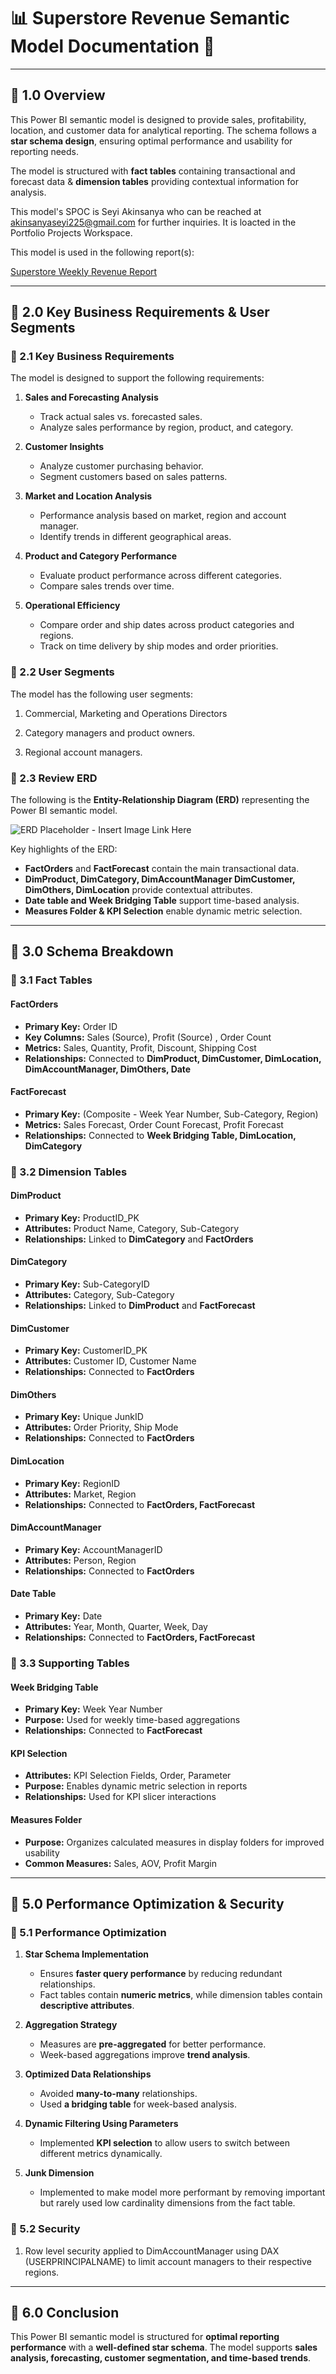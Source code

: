 # :bar_chart: Superstore Revenue Semantic Model Documentation :notebook:

</details>

***

## :pushpin: 1.0 Overview

This Power BI semantic model is designed to provide sales, profitability, location, and customer data for analytical reporting. The schema follows a **star schema design**, ensuring optimal performance and usability for reporting needs.

The model is structured with **fact tables** containing transactional and forecast data & **dimension tables** providing contextual information for analysis.

This model's SPOC is Seyi Akinsanya who can be reached at akinsanyaseyi225@gmail.com for further inquiries. It is loacted in the Portfolio Projects Workspace.

This model is used in the following report(s):

[Superstore Weekly Revenue Report](https://app.powerbi.com/view?r=eyJrIjoiZTk0OWQwYzktODU3MC00MGE0LWIzM2UtMjI3ODVjMzlkNzZiIiwidCI6IjRiYWMzNjU3LTBhOGItNGM4Mi04YmY1LTU3MWZlMGVlZThmZSJ9&pageName=d0f7f61240debb412c3e)

***

## :pushpin: 2.0 Key Business Requirements & User Segments

### :triangular_flag_on_post: 2.1 Key Business Requirements

The model is designed to support the following requirements:

1. **Sales and Forecasting Analysis**
   - Track actual sales vs. forecasted sales.
   - Analyze sales performance by region, product, and category.

2. **Customer Insights**
   - Analyze customer purchasing behavior.
   - Segment customers based on sales patterns.

3. **Market and Location Analysis**
   - Performance analysis based on market, region and account manager.
   - Identify trends in different geographical areas.

4. **Product and Category Performance**
   - Evaluate product performance across different categories.
   - Compare sales trends over time.
     
5. **Operational Efficiency**
   - Compare order and ship dates across product categories and regions.
   - Track on time delivery by ship modes and order priorities.

### :triangular_flag_on_post: 2.2 User Segments

The model has the following user segments:

1. Commercial, Marketing and Operations Directors

2. Category managers and product owners.

3. Regional account managers.


### :triangular_flag_on_post: 2.3 Review ERD

The following is the **Entity-Relationship Diagram (ERD)** representing the Power BI semantic model.

![ERD Placeholder - Insert Image Link Here](Schema.jpg)

Key highlights of the ERD:
- **FactOrders** and **FactForecast** contain the main transactional data.
- **DimProduct, DimCategory, DimAccountManager DimCustomer, DimOthers, DimLocation** provide contextual attributes.
- **Date table and Week Bridging Table** support time-based analysis.
- **Measures Folder & KPI Selection** enable dynamic metric selection.

***

## :pushpin: 3.0 Schema Breakdown

### :triangular_flag_on_post: 3.1 Fact Tables

#### **FactOrders**
- **Primary Key:** Order ID
- **Key Columns:** Sales (Source), Profit (Source) , Order Count
- **Metrics:** Sales, Quantity, Profit, Discount, Shipping Cost
- **Relationships:** Connected to **DimProduct, DimCustomer, DimLocation, DimAccountManager, DimOthers, Date**

#### **FactForecast**
- **Primary Key:** (Composite - Week Year Number, Sub-Category, Region)
- **Metrics:** Sales Forecast, Order Count Forecast, Profit Forecast
- **Relationships:** Connected to **Week Bridging Table, DimLocation, DimCategory**

### :triangular_flag_on_post: 3.2 Dimension Tables

#### **DimProduct**
- **Primary Key:** ProductID_PK
- **Attributes:** Product Name, Category, Sub-Category
- **Relationships:** Linked to **DimCategory** and **FactOrders**

#### **DimCategory**
- **Primary Key:** Sub-CategoryID
- **Attributes:** Category, Sub-Category
- **Relationships:** Linked to **DimProduct** and **FactForecast**

#### **DimCustomer**
- **Primary Key:** CustomerID_PK
- **Attributes:** Customer ID, Customer Name
- **Relationships:** Connected to **FactOrders**

#### **DimOthers**
- **Primary Key:** Unique JunkID
- **Attributes:** Order Priority, Ship Mode
- **Relationships:** Connected to **FactOrders**

#### **DimLocation**
- **Primary Key:** RegionID
- **Attributes:** Market, Region
- **Relationships:** Connected to **FactOrders, FactForecast**

#### **DimAccountManager**
- **Primary Key:** AccountManagerID
- **Attributes:** Person, Region
- **Relationships:** Connected to **FactOrders**

#### **Date Table**
- **Primary Key:** Date
- **Attributes:** Year, Month, Quarter, Week, Day
- **Relationships:** Connected to **FactOrders, FactForecast**

### :triangular_flag_on_post: 3.3 Supporting Tables

#### **Week Bridging Table**
- **Primary Key:** Week Year Number
- **Purpose:** Used for weekly time-based aggregations
- **Relationships:** Connected to **FactForecast**

#### **KPI Selection**
- **Attributes:** KPI Selection Fields, Order, Parameter
- **Purpose:** Enables dynamic metric selection in reports
- **Relationships:** Used for KPI slicer interactions

#### **Measures Folder**
- **Purpose:** Organizes calculated measures in display folders for improved usability
- **Common Measures:** Sales, AOV, Profit Margin

***

## :pushpin: 5.0 Performance Optimization & Security

### :triangular_flag_on_post: 5.1 Performance Optimization

1. **Star Schema Implementation**
   - Ensures **faster query performance** by reducing redundant relationships.
   - Fact tables contain **numeric metrics**, while dimension tables contain **descriptive attributes**.

2. **Aggregation Strategy**
   - Measures are **pre-aggregated** for better performance.
   - Week-based aggregations improve **trend analysis**.

3. **Optimized Data Relationships**
   - Avoided **many-to-many** relationships.
   - Used **a bridging table** for week-based analysis.

4. **Dynamic Filtering Using Parameters**
   - Implemented **KPI selection** to allow users to switch between different metrics dynamically.

5. **Junk Dimension**
   - Implemented to make model more performant by removing important but rarely used low cardinality dimensions from the fact table.

### :triangular_flag_on_post: 5.2 Security

1. Row level security applied to DimAccountManager using DAX (USERPRINCIPALNAME) to limit account managers to their respective regions.


***

## :pushpin: 6.0 Conclusion

This Power BI semantic model is structured for **optimal reporting performance** with a **well-defined star schema**. The model supports **sales analysis, forecasting, customer segmentation, and time-based trends**.

